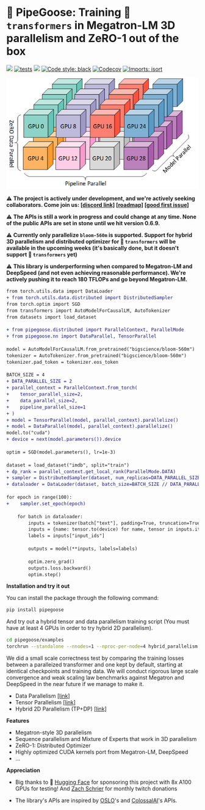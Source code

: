 # 🚧 PipeGoose: Training 🤗 `transformers` in Megatron-LM 3D parallelism and ZeRO-1 out of the box

[<img src="https://img.shields.io/badge/license-MIT-blue">](https://github.com/xrsrke/pipegoose) [![tests](https://github.com/xrsrke/pipegoose/actions/workflows/tests.yaml/badge.svg)](https://github.com/xrsrke/pipegoose/actions/workflows/tests.yaml) [<img src="https://img.shields.io/discord/767863440248143916?label=discord">](https://discord.gg/s9ZS9VXZ3p) [![Code style: black](https://img.shields.io/badge/code%20style-black-000000.svg)](https://github.com/psf/black) [<img alt="Codecov" src="https://img.shields.io/codecov/c/github/xrsrke/pipegoose">](https://app.codecov.io/gh/xrsrke/pipegoose) [![Imports: isort](https://img.shields.io/badge/%20imports-isort-%231674b1?style=flat&labelColor=ef8336)](https://pycqa.github.io/isort/)

![pipeline](3d-parallelism.png)

<!-- [![docs](https://img.shields.io/github/deployments/Production?label=docs&logo=vercel)](https://docs.dev/) -->


⚠️ **The project is actively under development, and we're actively seeking collaborators. Come join us: [[discord link]](https://discord.gg/s9ZS9VXZ3p) [[roadmap]](https://github.com/users/xrsrke/projects/5) [[good first issue]](https://github.com/xrsrke/pipegoose/issues?q=is%3Aopen+is%3Aissue+label%3A%22good+first+issue%22)**

⚠️ **The APIs is still a work in progress and could change at any time. None of the public APIs are set in stone until we hit version 0.6.9.**

⚠️ **Currently only parallelize `bloom-560m` is supported. Support for hybrid 3D parallelism and distributed optimizer for 🤗 `transformers` will be available in the upcoming weeks (it's basically done, but it doesn't support 🤗 `transformers` yet)**

⚠️ **This library is underperforming when compared to Megatron-LM and DeepSpeed (and not even achieving reasonable performance). We're actively pushing it to reach 180 TFLOPs and go beyond Megatron-LM.**

```diff
from torch.utils.data import DataLoader
+ from torch.utils.data.distributed import DistributedSampler
from torch.optim import SGD
from transformers import AutoModelForCausalLM, AutoTokenizer
from datasets import load_dataset

+ from pipegoose.distributed import ParallelContext, ParallelMode
+ from pipegoose.nn import DataParallel, TensorParallel

model = AutoModelForCausalLM.from_pretrained("bigscience/bloom-560m")
tokenizer = AutoTokenizer.from_pretrained("bigscience/bloom-560m")
tokenizer.pad_token = tokenizer.eos_token

BATCH_SIZE = 4
+ DATA_PARALLEL_SIZE = 2
+ parallel_context = ParallelContext.from_torch(
+    tensor_parallel_size=2,
+    data_parallel_size=2,
+    pipeline_parallel_size=1
+ )
+ model = TensorParallel(model, parallel_context).parallelize()
+ model = DataParallel(model, parallel_context).parallelize()
model.to("cuda")
+ device = next(model.parameters()).device

optim = SGD(model.parameters(), lr=1e-3)

dataset = load_dataset("imdb", split="train")
+ dp_rank = parallel_context.get_local_rank(ParallelMode.DATA)
+ sampler = DistributedSampler(dataset, num_replicas=DATA_PARALLEL_SIZE, rank=dp_rank, seed=42)
+ dataloader = DataLoader(dataset, batch_size=BATCH_SIZE // DATA_PARALLEL_SIZE, shuffle=False, sampler=sampler)

for epoch in range(100):
+    sampler.set_epoch(epoch)

    for batch in dataloader:
        inputs = tokenizer(batch["text"], padding=True, truncation=True, max_length=1024, return_tensors="pt")
        inputs = {name: tensor.to(device) for name, tensor in inputs.items()}
        labels = inputs["input_ids"]

        outputs = model(**inputs, labels=labels)

        optim.zero_grad()
        outputs.loss.backward()
        optim.step()
```

**Installation and try it out**

You can install the package through the following command:

```bash
pip install pipegoose
```

And try out a hybrid tensor and data parallelism training script (You must have at least 4 GPUs in order to try hybrid 2D parallelism).

```bash
cd pipegoose/examples
torchrun --standalone --nnodes=1 --nproc-per-node=4 hybrid_parallelism.py
```

We did a small scale correctness test by comparing the training losses between a paralleized transformer and one kept by default, starting at identical checkpoints and training data. We will conduct rigorous large scale convergence and weak scaling law benchmarks against Megatron and DeepSpeed in the near future if we manage to make it.
- Data Parallelism [[link]](https://wandb.ai/xariusdrake/pipegoose/runs/smjfnm9g)
- Tensor Parallelism [[link]](https://wandb.ai/xariusdrake/pipegoose/runs/iz17f50n)
- Hybrid 2D Parallelism (TP+DP) [[link]](https://wandb.ai/xariusdrake/pipegoose/runs/us31p3q1)

**Features**
- Megatron-style 3D parallelism
- Sequence parallelism and Mixture of Experts that work in 3D parallelism
- ZeRO-1: Distributed Optimizer
- Highly optimized CUDA kernels port from Megatron-LM, DeepSpeed
- ...

**Appreciation**

- Big thanks to 🤗 [Hugging Face](https://huggingface.co/) for sponsoring this project with 8x A100 GPUs for testing! And [Zach Schrier](https://twitter.com/zach_schrier) for monthly twitch donations

- The library's APIs are inspired by [OSLO](https://github.com/EleutherAI/oslo)'s and [ColossalAI](https://github.com/hpcaitech/ColossalAI)'s APIs.
